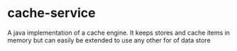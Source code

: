 # cache-service
A java implementation of a cache engine. It keeps stores and cache items in memory but can easily be extended to use any other for of data store
